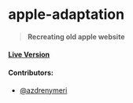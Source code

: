 # apple-adaptation

> #### Recreating old apple website
#### [Live Version](https://rawcdn.githack.com/milosvukadinovic/apple-adaptation/24de4b4366c145a65c81a94fe58886d79bb89056/index.html)
#### Contributors:
* [@azdrenymeri](https://github.com/azdrenymeri)
